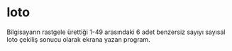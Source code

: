 # loto
Bilgisayarın rastgele ürettiği 1-49 arasındaki 6 adet benzersiz sayıyı sayısal loto çekiliş sonucu olarak ekrana yazan program.
